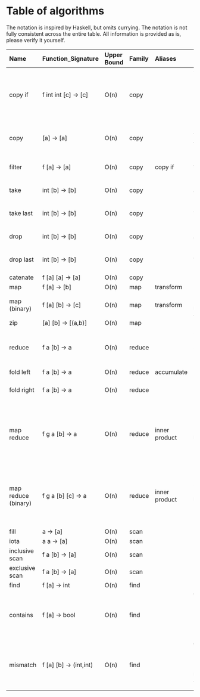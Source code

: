 # Table of algorithms

The notation is inspired by Haskell, but omits currying.
The notation is not fully consistent across the entire table.
All information is provided as is, please verify it yourself.

| Name           | Function_Signature         | Upper Bound | Family     | Aliases    | Comments |
| :---           | :---                       | :---        | :---       | :---       | :---     |
| copy if        | f int int [c] -> [c]       | O(n)        | copy       |            | various definitions exist with pointers, iterators, and integers |
| copy           |   [a]         -> [a]       | O(n)        | copy       |            | `copy        A := copy_if TRUE 0 (size A) A` |
| filter         | f [a]         -> [a]       | O(n)        | copy       | copy if    | `filter    F A := copy_if F 0 (size A) A` |
| take           |   int [b]     -> [b]       | O(n)        | copy       |            | `take      i A := copy 0 i B`|
| take last      |   int [b]     -> [b]       | O(n)        | copy       |            | `take_last i A := copy (size B)-i (size B) B`       |
| drop           |   int [b]     -> [b]       | O(n)        | copy       |            | `drop      i A := copy i (size B) B`       |
| drop last      |   int [b]     -> [b]       | O(n)        | copy       |            | `drop_last i A := copy 0 (size B)-i B` |
| catenate       | f [a] [a]     -> [a]       | O(n)        | copy       |            | |
| map            | f [a]         -> [b]       | O(n)        | map        | transform  | |
| map (binary)   | f [a] [b]     -> [c]       | O(n)        | map        | transform  | `binary_map F A B := map F (zip A B)`|
| zip            |   [a] [b]     -> [(a,b)]   | O(n)        | map        |            | |
| reduce         | f  a  [b]     ->  a        | O(n)        | reduce     |            | args: binary op, accumulator init, sequence |
| fold left      | f  a  [b]     ->  a        | O(n)        | reduce     | accumulate | |
| fold right     | f  a  [b]     ->  a        | O(n)        | reduce     |            | `fold_right := fold_left (reverse B)` |
| map reduce     |f g a  [b]     ->  a        | O(n)        | reduce     |inner product| note that in C++ f and g are reversed; `map_reduce f g init B   := reduce g init (map f B)` |
| map reduce (binary)| f g a  [b] [c] ->  a   | O(n)        | reduce     |inner product| note that in C++ f and g are reversed; `map_reduce f g init B C := reduce g init (map f (zip A B)` |
| fill           |    a          -> [a]       | O(n)        | scan       |            | |
| iota           |    a   a      -> [a]       | O(n)        | scan       |            | |
| inclusive scan | f  a  [b]     -> [a]       | O(n)        | scan       |            | |
| exclusive scan | f  a  [b]     -> [a]       | O(n)        | scan       |            | |
| find           | f [a]         -> int       | O(n)        | find       |            | |
| contains       | f [a]         -> bool      | O(n)        | find       |            | typically returns ptr instead of int, `contains F A := (find F A) != (size A)` |
| mismatch       | f [a] [b]     -> (int,int) | O(n)        | find       |            | typically returns (ptr, ptr) instead of (int, int), `mismatch  F A B := find F (zip A B)` |
